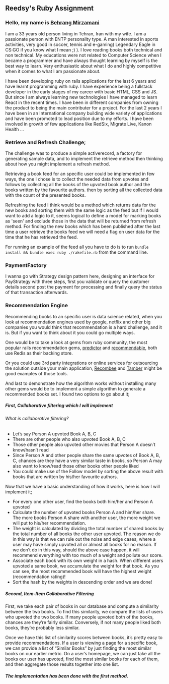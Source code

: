 ## Reedsy's Ruby Assignment

### Hello, my name is [Behrang Mirzamani](http://behrang.studio)

I am a 33 years old person living in Tehran, Iran with my wife. I am a passionate person with ENTP personality type. A man interested in sports activities, very good in soccer, tennis and e-gaming( Legendary Eagle in CS:GO if you know what I mean ;) ). I love reading books both technical and non technical. My educations were not related to Computer Science when I became a programmer and have always thought learning by myself is the best way to learn. Very enthusiastic about what I do and highly competitive when  it comes to what I am passionate about.

I have been developing ruby on rails applications for the last 6 years and have learnt programming with ruby. I have experience being a fullstack developer in the early stages of my career with basic HTML, CSS and JS. But since I am always learning new technologies I have managed to learn React in the recent times. I have been in different companies from owning the product to being the main contributer for a project. For the last 2 years I have been in an International company building wide variety of applications and have been promoted to lead position due to my efforts. I have been involved in growth of few applications like RedSix, Migrate Live, Kanon Health ...

### Retrieve and Refresh Challenge; 

The challenge was to produce a simple activerecord, a factory for generating sample data, and to implement the retrieve method then thinking about how you might implement a refresh method.

Retrieving a book feed for an specific user could be implemented in few ways, the one I chose is to collect the needed data from upvotes and follows by collecting all the books of the upvoted book author and the books written by the favourite authors. then by sorting all the collected data with the count of the presented books.

Refreshing the feed I think would be a method which returns data for the new books and sorting them with the same logic as the feed but if I would want to add a logic to it, seems logical to define a model for marking books as 'seen' and exclude those in the data that will be returned from refresh method. For finding the new books which has been published after the last time a user retrieve the books feed we will need a flag on user data for the time that he has retrieved the feed.

For running an example of the feed all you have to do is to run `bundle install && bundle exec ruby ./rakefile.rb` from the command line.

### PaymentFactory

I wanna go with Strategy design pattern here, designing an interface for PayStrategy with three steps, 
first you validate or query the customer details second post the payment for processing and finally query the status of that transaction afterwards.


### Recommendation Engine

Recommending books to an specific user is data science related, when you look at recommendation engines used by google, netflix and other big companies you would think that recommendation is a hard challenge, and it is. But if you want to think about it you could go multiple ways.

One would be to take a look at gems from ruby community, the most popular rails recommendation gems, [predictor](https://github.com/Pathgather/predictor) and [recommendable](https://github.com/davidcelis/recommendable), both use Redis as their backing store.

Or you could use 3rd party integrations or online services for outsourcing the solution outside your main application, [Recombee](https://www.recombee.com/where-to-use.html) and [Tamber](https://tamber.com) might be good examples of those tools.

And last to demonstrate how the algorithm works without installing many other gems would be to implement a simple algorithm to generate a recommended books set. I found two options to go about it;

##### First, Collaborative filtering which I will implement
###### What is collaborative filtering?
* Let’s say Person A upvoted Book A, B, C
* There are other people who also upvoted Book A, B, C
* Those other people also upvoted other movies that Person A doesn’t know/hasn’t read
* Since Person A and other people share the same upvotes of Book A, B, C, chances are they have a very similar taste in books, so Person A may also want to know/read those other books other people liked
* You could make use of the Follow model by sorting the above result with books that are written by his/her favourite authors.
 
 Now that we have a basic understanding of how it works, here is how I will implement it;
 
* For every one other user, find the books both him/her and Person A upvoted
* Calculate the number of upvoted books Person A and him/her share. The more books Person A share with another user, the more weight we will put to his/her recommendation.
* The weight is calculated by dividing the total number of shared books by the total number of all books the other user upvoted. The reason we do in this way is that we can rule out the noise and edge cases, where a user may have simply upvoted all or almost all books for no reason. If we don’t do in this way, should the above case happen, it will recommend everything with too much of a weight and pollute our score.
* Associate each book with its own weight in a hash. When different users upvoted a same book, we accumulate the weight for that book. As you can see, the most recommended book will have the highest weight (recommendation rating)!
* Sort the hash by the weights in descending order and we are done!

##### Second, Item-Item Collaborative Filtering

First, we take each pair of books in our database and compute a similarity between the two books. To find this similarity, we compare the lists of users who upvoted the two books. If many people upvoted both of the books, chances are they’re fairly similar. Conversely, if not many people liked both books, they’re probably less similar.

Once we have this list of similarity scores between books, it’s pretty easy to provide recommendations. If a user is viewing a page for a specific book, we can provide a list of “Similar Books” by just finding the most similar books on our earlier metric. On a user’s homepage, we can just take all the books our user has upvoted, find the most similar books for each of them, and then aggregate those results together into one list.

##### The implementation has been done with the first method.
